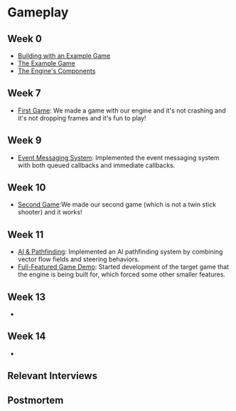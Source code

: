 # Gameplay

## Week 0
- [Building with an Example Game](https://isetta.io/blogs/week-0/#building-with-an-example-game)
- [The Example Game](https://isetta.io/blogs/week-0/#the-example-game)
- [The Engine's Components](https://isetta.io/blogs/week-0/#the-engines-components)

## Week 7
- [First Game](https://isetta.io/blogs/week-7/#first-game): We made a game with our engine and it's not crashing and it's not dropping frames and it's fun to play!

## Week 9
- [Event Messaging System](https://isetta.io/blogs/week-9/#event-messaging-system): Implemented the event messaging system with both queued callbacks and immediate callbacks.

## Week 10
- [Second Game](https://isetta.io/blogs/week-10/#second-game):We made our second game (which is not a twin stick shooter) and it works!

## Week 11
- [AI & Pathfinding](https://isetta.io/blogs/week-11/#ai-pathfinding): Implemented an AI pathfinding system by combining vector flow fields and steering behaviors.
- [Full-Featured Game Demo](https://isetta.io/blogs/week-11/#full-featured-game-demo): Started development of the target game that the engine is being built for, which forced some other smaller features.
  
## Week 13
- []()

## Week 14
- []()

## Relevant Interviews

## Postmortem
